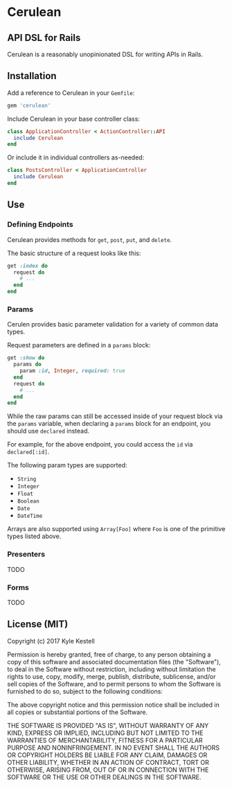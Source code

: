 # Cerulean

## API DSL for Rails

Cerulean is a reasonably unopinionated DSL for writing APIs in Rails. 

## Installation

Add a reference to Cerulean in your `Gemfile`:

```ruby
gem 'cerulean'
```

Include Cerulean in your base controller class:

```ruby
class ApplicationController < ActionController::API
  include Cerulean
end
```

Or include it in individual controllers as-needed:

```ruby
class PostsController < ApplicationController
  include Cerulean
end
```

## Use

### Defining Endpoints

Cerulean provides methods for `get`, `post`, `put`, and `delete`.

The basic structure of a request looks like this:

```ruby
get :index do
  request do
    # ...
  end
end
```

### Params

Cerulen provides basic parameter validation for a variety of common data types.

Request parameters are defined in a `params` block:

```ruby
get :show do
  params do
    param :id, Integer, required: true
  end
  request do
    # ...
  end
end
```

While the raw params can still be accessed inside of your request block via the `params` variable, when declaring a `params` block for an endpoint, you should use `declared` instead.

For example, for the above endpoint, you could access the `id` via `declared[:id]`.

The following param types are supported:

* `String`
* `Integer`
* `Float`
* `Boolean`
* `Date`
* `DateTime`

Arrays are also supported using `Array[Foo]` where `Foo` is one of the primitive types listed above.

### Presenters

TODO

### Forms

TODO

## License (MIT)

Copyright (c) 2017 Kyle Kestell

Permission is hereby granted, free of charge, to any person obtaining a copy of this software and associated documentation files (the "Software"), to deal in the Software without restriction, including without limitation the rights to use, copy, modify, merge, publish, distribute, sublicense, and/or sell copies of the Software, and to permit persons to whom the Software is furnished to do so, subject to the following conditions:

The above copyright notice and this permission notice shall be included in all copies or substantial portions of the Software.

THE SOFTWARE IS PROVIDED "AS IS", WITHOUT WARRANTY OF ANY KIND, EXPRESS OR IMPLIED, INCLUDING BUT NOT LIMITED TO THE WARRANTIES OF MERCHANTABILITY, FITNESS FOR A PARTICULAR PURPOSE AND NONINFRINGEMENT. IN NO EVENT SHALL THE AUTHORS OR COPYRIGHT HOLDERS BE LIABLE FOR ANY CLAIM, DAMAGES OR OTHER LIABILITY, WHETHER IN AN ACTION OF CONTRACT, TORT OR OTHERWISE, ARISING FROM, OUT OF OR IN CONNECTION WITH THE SOFTWARE OR THE USE OR OTHER DEALINGS IN THE SOFTWARE.